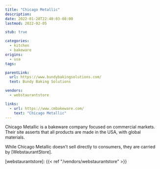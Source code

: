 ```yaml
---
title: "Chicago Metallic"
description:
date: 2022-01-28T22:40:03-08:00
lastmod: 2022-02-05

stub: true

categories:
  - kitchen
  - bakeware
origins:
  - usa
tags:

parentLink:
  url: https://www.bundybakingsolutions.com/
  text: Bundy Baking Solutions

vendors:
  - webstaurantstore

links:
  - url: https://www.cmbakeware.com/
    text: "Chicago Metallic"
---
```


Chicago Metallic is a bakeware company focused on commercial markets. Their site
asserts that all products are made in the USA, with global materials.

While Chicago Metallic doesn't sell directly to consumers, they are carried by
[WebstaurantStore].

[webstaurantstore]: {{< ref "/vendors/webstaurantstore" >}}
